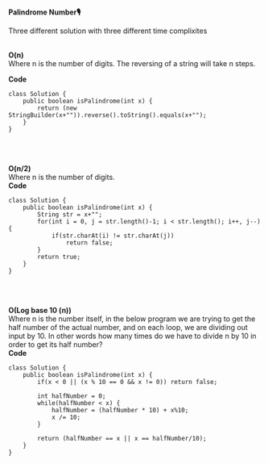 **Palindrome Number🎙**<br>

Three different solution with three different time complixites <br><br>

**O(n)**<br>
Where n is the number of digits. The reversing of a string will take n steps.

**Code**<br>
```
class Solution {
    public boolean isPalindrome(int x) {
        return (new StringBuilder(x+"")).reverse().toString().equals(x+"");
    }
}
```
<br><br>

**O(n/2)**<br>
Where n is the number of digits.
<br>
**Code**<br>
```
class Solution {
    public boolean isPalindrome(int x) {
        String str = x+"";
        for(int i = 0, j = str.length()-1; i < str.length(); i++, j--) {
            if(str.charAt(i) != str.charAt(j)) 
                return false;
        }
        return true;
    }
}
```
<br><br>

**O(Log base 10 (n))**<br>
Where n is the number itself, in the below program we are trying to get the half number of the actual number, and on each loop, we are dividing out input by 10. 
In other words how many times do we have to divide n by 10 in order to get its half number? 
<br>
**Code**<br>
```
class Solution {
    public boolean isPalindrome(int x) {
        if(x < 0 || (x % 10 == 0 && x != 0)) return false; 
        
        int halfNumber = 0;
        while(halfNumber < x) {
            halfNumber = (halfNumber * 10) + x%10;
            x /= 10;
        }
        
        return (halfNumber == x || x == halfNumber/10);
    }
}
```

